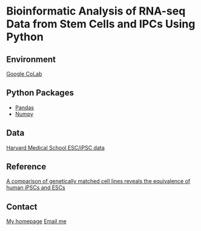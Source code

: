 
# Bioinformatic Analysis of RNA-seq Data from Stem Cells and IPCs Using Python 
## Environment 
[Google CoLab](https://colab.research.google.com/notebooks/intro.ipynb?utm_source=scs-index)

## Python Packages
* [Pandas](https://pandas.pydata.org/)
* [Numpy](https://numpy.org/ )

## Data
[Harvard Medical School ESC/iPSC data](https://www.ncbi.nlm.nih.gov/geo/query/acc.cgi?acc=GSE73211)

## Reference
[A comparison of genetically matched cell lines reveals the equivalence of human iPSCs and ESCs
](https://www.nature.com/articles/nbt.3388)

## Contact
[My homepage](https://www.moqri.com/)
[Email me](moqri@stanford.edu)
